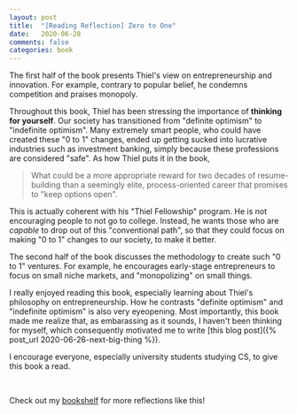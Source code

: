 ```yaml
---
layout: post
title:  "[Reading Reflection] Zero to One"
date:   2020-06-28
comments: false
categories: book
---
```


The first half of the book presents Thiel's view on entrepreneurship and
innovation. For example, contrary to popular belief, he condemns competition and
praises monopoly.

Throughout this book, Thiel has been stressing the importance of **thinking for
yourself**. Our society has transitioned from "definite optimism" to "indefinite
optimism". Many extremely smart people, who could have created these "0 to 1"
changes, ended up getting sucked into lucrative industries such as investment
banking, simply because these professions are considered "safe". As how Thiel
puts it in the book,

> What could be a more appropriate reward for two decades of resume-building
> than a seemingly elite, process-oriented career that promises to "keep options
> open".

This is actually coherent with his "Thiel Fellowship" program. He is not
encouraging people to not go to college. Instead, he wants those who are
*capable* to drop out of this "conventional path", so that they could focus on
making "0 to 1" changes to our society, to make it better.

The second half of the book discusses the methodology to create such "0 to 1"
ventures. For example, he encourages early-stage entrepreneurs to focus on small
niche markets, and "monopolizing" on small things.

I really enjoyed reading this book, especially learning about Thiel's philosophy
on entrepreneurship. How he contrasts "definite optimism" and "indefinite
optimism" is also very eyeopening. Most importantly, this book made me realize
that, as embarassing as it sounds, I haven't been thinking for myself, which
consequently motivated me to write [this blog post]({% post_url
2020-06-26-next-big-thing %}).

I encourage everyone, especially university students studying CS, to give this
book a read.

&nbsp;

Check out my [bookshelf](/bookshelf) for more reflections like this!
